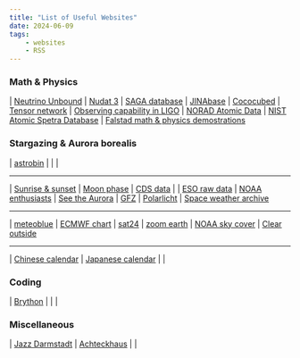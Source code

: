 ```yaml
---
title: "List of Useful Websites"
date: 2024-06-09
tags:
    - websites
    - RSS
---
```


<style>
table {
width: 100%;
table-layout: fixed;
}
</style>

### Math & Physics

| [Neutrino Unbound](https://www.nu.to.infn.it) | [Nudat 3](https://www.nndc.bnl.gov/nudat3) | [SAGA database](http://sagadatabase.jp)
| [JINAbase](https://jinabase.pythonanywhere.com) | [Cococubed](https://cococubed.com) | [Tensor network](https://tensornetwork.org)
| [Observing capability in LIGO](https://emfollow.docs.ligo.org/userguide/capabilities.html) | [NORAD Atomic Data](https://norad.astronomy.osu.edu/#AtomicDataTbl1) | [NIST Atomic Spetra Database](https://physics.nist.gov/PhysRefData/ASD/lines_form.html)
| [Falstad math & physics demostrations](https://falstad.com)

### Stargazing & Aurora borealis

| [astrobin](https://welcome.astrobin.com) | | |

---

| [Sunrise & sunset](https://meteogram.org/sun) | [Moon phase](https://www.timeanddate.com/moon/phases) | [CDS data](https://cds.unistra.fr) |
| [ESO raw data](https://archive.eso.org/eso/eso_archive_main.html) | [NOAA enthusiasts](https://www.spaceweather.gov/communities/space-weather-enthusiasts-dashboard) | [See the Aurora](https://seetheaurora.com/live-data)
| [GFZ](https://spaceweather.gfz-potsdam.de) | [Polarlicht](https://aurora.mtwetter.de) | [Space weather archive](https://www.spaceweatherlive.com/en/archive)

---

| [meteoblue](https://www.meteoblue.com) | [ECMWF chart](https://charts.ecmwf.int/?facets=%7B%22Product%20type%22%3A%5B%5D%2C%22Parameters%22%3A%5B%22Cloud%22%2C%22Precipitation%22%5D%2C%22Type%22%3A%5B%5D%2C%22Range%22%3A%5B%22Medium%20%2815%20days%29%22%5D%7D) | [sat24](https://www.sat24.com/en-gb)
| [zoom earth](https://zoom.earth) | [NOAA sky cover](https://graphical.weather.gov/sectors/conus.php) | [Clear outside](https://clearoutside.com/forecast/69.65/18.95)

---

| [Chinese calendar](https://ytliu0.github.io/ChineseCalendar) | [Japanese calendar](https://eco.mtk.nao.ac.jp/cgi-bin/koyomi/caldb.cgi) | |

### Coding

| [Brython](https://brython.info) | | |

### Miscellaneous

| [Jazz Darmstadt](https://www.jazzinstitut.de/jazzkalender/) | [Achteckhaus](https://jazzclub-darmstadt.de) | |
